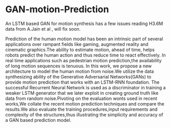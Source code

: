 # GAN-motion-Prediction
An LSTM based GAN for motion synthesis
 has a few issues reading H3.6M data from A.Jain et al , will fix soon. 
 
Prediction of the human motion model has been an intrinsic part of several applications over rampant fields like gaming, augmented reality and cinematic graphics.The ability to estimate motion, ahead of time, helps robots predict the human action and thus reduce time to react effectively. In real time applications such as pedestrian motion prediction,the availability of long motion sequences is tenuous. In this work, we propose a new architecture to model the human motion from noise.We utilize the data synthesizing ability of the Generative Adversarial Networks(GANs) to provide motion prediction that works with an LSTM-RNN foundation. The successful Recurrent Neural Network is used as a discriminator in training a weaker LSTM generator that we later exploit in creating ground truth like data from random noise.Pivoting on the evaluation wonts used in recent works,We collate the recent motion prediction techniques and compare the results.We also evaluate the training procedures,input requirements and complexity of the structures,thus illustrating the simplicity and accuracy of a GAN based prediction model.
